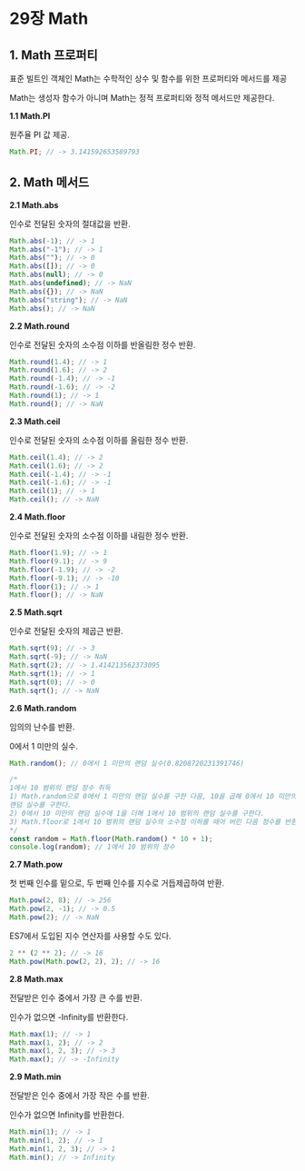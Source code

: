 # 29장 Math

## 1. Math 프로퍼티

표준 빌트인 객체인 Math는 수학적인 상수 및 함수를 위한 프로퍼티와 메서드를 제공

Math는 생성자 함수가 아니며 Math는 정적 프로퍼티와 정적 메서드만 제공한다.

**1.1 Math.PI**

원주율 PI 값 제공.

```jsx
Math.PI; // -> 3.141592653589793
```

## 2. Math 메서드

**2.1 Math.abs**

인수로 전달된 숫자의 절대값을 반환.

```jsx
Math.abs(-1); // -> 1
Math.abs("-1"); // -> 1
Math.abs(""); // -> 0
Math.abs([]); // -> 0
Math.abs(null); // -> 0
Math.abs(undefined); // -> NaN
Math.abs({}); // -> NaN
Math.abs("string"); // -> NaN
Math.abs(); // -> NaN
```

**2.2 Math.round**

인수로 전달된 숫자의 소수점 이하를 반올림한 정수 반환.

```jsx
Math.round(1.4); // -> 1
Math.round(1.6); // -> 2
Math.round(-1.4); // -> -1
Math.round(-1.6); // -> -2
Math.round(1); // -> 1
Math.round(); // -> NaN
```

**2.3 Math.ceil**

인수로 전달된 숫자의 소수점 이하를 올림한 정수 반환.

```jsx
Math.ceil(1.4); // -> 2
Math.ceil(1.6); // -> 2
Math.ceil(-1.4); // -> -1
Math.ceil(-1.6); // -> -1
Math.ceil(1); // -> 1
Math.ceil(); // -> NaN
```

**2.4 Math.floor**

인수로 전달된 숫자의 소수점 이하를 내림한 정수 반환.

```jsx
Math.floor(1.9); // -> 1
Math.floor(9.1); // -> 9
Math.floor(-1.9); // -> -2
Math.floor(-9.1); // -> -10
Math.floor(1); // -> 1
Math.floor(); // -> NaN
```

**2.5 Math.sqrt**

인수로 전달된 숫자의 제곱근 반환.

```jsx
Math.sqrt(9); // -> 3
Math.sqrt(-9); // -> NaN
Math.sqrt(2); // -> 1.414213562373095
Math.sqrt(1); // -> 1
Math.sqrt(0); // -> 0
Math.sqrt(); // -> NaN
```

**2.6 Math.random**

임의의 난수를 반환.

0에서 1 미만의 실수.

```jsx
Math.random(); // 0에서 1 미만의 랜덤 실수(0.8208720231391746)

/*
1에서 10 범위의 랜덤 정수 취득
1) Math.random으로 0에서 1 미만의 랜덤 실수를 구한 다음, 10을 곱해 0에서 10 미만의
랜덤 실수를 구한다.
2) 0에서 10 미만의 랜덤 실수에 1을 더해 1에서 10 범위의 랜덤 실수를 구한다.
3) Math.floor로 1에서 10 범위의 랜덤 실수의 소수점 이하를 떼어 버린 다음 정수를 반환한다.
*/
const random = Math.floor(Math.random() * 10 + 1);
console.log(random); // 1에서 10 범위의 정수
```

**2.7 Math.pow**

첫 번째 인수를 밑으로, 두 번째 인수를 지수로 거듭제곱하여 반환.

```jsx
Math.pow(2, 8); // -> 256
Math.pow(2, -1); // -> 0.5
Math.pow(2); // -> NaN
```

ES7에서 도입된 지수 연산자를 사용할 수도 있다.

```jsx
2 ** (2 ** 2); // -> 16
Math.pow(Math.pow(2, 2), 2); // -> 16
```

**2.8 Math.max**

전달받은 인수 중에서 가장 큰 수를 반환.

인수가 없으면 -Infinity를 반환한다.

```jsx
Math.max(1); // -> 1
Math.max(1, 2); // -> 2
Math.max(1, 2, 3); // -> 3
Math.max(); // -> -Infinity
```

**2.9 Math.min**

전달받은 인수 중에서 가장 작은 수를 반환.

인수가 없으면 Infinity를 반환한다.

```jsx
Math.min(1); // -> 1
Math.min(1, 2); // -> 1
Math.min(1, 2, 3); // -> 1
Math.min(); // -> Infinity
```
